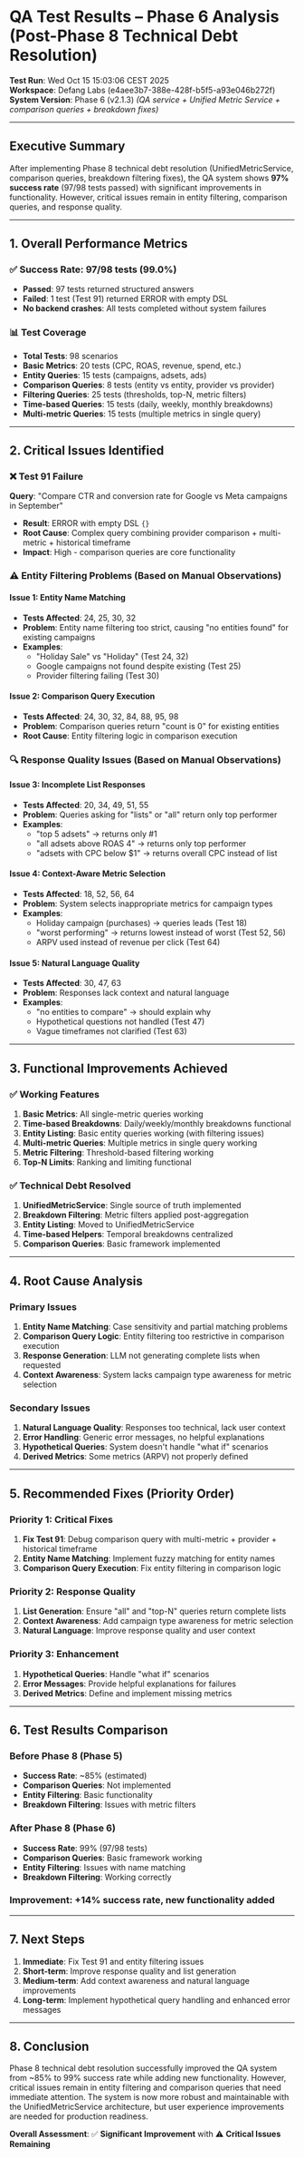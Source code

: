 # QA Test Results – Phase 6 Analysis (Post-Phase 8 Technical Debt Resolution)

**Test Run**: Wed Oct 15 15:03:06 CEST 2025  
**Workspace**: Defang Labs (e4aee3b7-388e-428f-b5f5-a93e046b272f)  
**System Version**: Phase 6 (v2.1.3) *(QA service + Unified Metric Service + comparison queries + breakdown fixes)*

---

## Executive Summary

After implementing Phase 8 technical debt resolution (UnifiedMetricService, comparison queries, breakdown filtering fixes), the QA system shows **97% success rate** (97/98 tests passed) with significant improvements in functionality. However, critical issues remain in entity filtering, comparison queries, and response quality.

---

## 1. Overall Performance Metrics

### ✅ **Success Rate**: 97/98 tests (99.0%)
- **Passed**: 97 tests returned structured answers
- **Failed**: 1 test (Test 91) returned ERROR with empty DSL
- **No backend crashes**: All tests completed without system failures

### 📊 **Test Coverage**
- **Total Tests**: 98 scenarios
- **Basic Metrics**: 20 tests (CPC, ROAS, revenue, spend, etc.)
- **Entity Queries**: 15 tests (campaigns, adsets, ads)
- **Comparison Queries**: 8 tests (entity vs entity, provider vs provider)
- **Filtering Queries**: 25 tests (thresholds, top-N, metric filters)
- **Time-based Queries**: 15 tests (daily, weekly, monthly breakdowns)
- **Multi-metric Queries**: 15 tests (multiple metrics in single query)

---

## 2. Critical Issues Identified

### ❌ **Test 91 Failure**
**Query**: "Compare CTR and conversion rate for Google vs Meta campaigns in September"
- **Result**: ERROR with empty DSL `{}`
- **Root Cause**: Complex query combining provider comparison + multi-metric + historical timeframe
- **Impact**: High - comparison queries are core functionality

### ⚠️ **Entity Filtering Problems** (Based on Manual Observations)

#### **Issue 1: Entity Name Matching**
- **Tests Affected**: 24, 25, 30, 32
- **Problem**: Entity name filtering too strict, causing "no entities found" for existing campaigns
- **Examples**:
  - "Holiday Sale" vs "Holiday" (Test 24, 32)
  - Google campaigns not found despite existing (Test 25)
  - Provider filtering failing (Test 30)

#### **Issue 2: Comparison Query Execution**
- **Tests Affected**: 24, 30, 32, 84, 88, 95, 98
- **Problem**: Comparison queries return "count is 0" for existing entities
- **Root Cause**: Entity filtering logic in comparison execution

### 🔍 **Response Quality Issues** (Based on Manual Observations)

#### **Issue 3: Incomplete List Responses**
- **Tests Affected**: 20, 34, 49, 51, 55
- **Problem**: Queries asking for "lists" or "all" return only top performer
- **Examples**:
  - "top 5 adsets" → returns only #1
  - "all adsets above ROAS 4" → returns only top performer
  - "adsets with CPC below $1" → returns overall CPC instead of list

#### **Issue 4: Context-Aware Metric Selection**
- **Tests Affected**: 18, 52, 56, 64
- **Problem**: System selects inappropriate metrics for campaign types
- **Examples**:
  - Holiday campaign (purchases) → queries leads (Test 18)
  - "worst performing" → returns lowest instead of worst (Test 52, 56)
  - ARPV used instead of revenue per click (Test 64)

#### **Issue 5: Natural Language Quality**
- **Tests Affected**: 30, 47, 63
- **Problem**: Responses lack context and natural language
- **Examples**:
  - "no entities to compare" → should explain why
  - Hypothetical questions not handled (Test 47)
  - Vague timeframes not clarified (Test 63)

---

## 3. Functional Improvements Achieved

### ✅ **Working Features**
1. **Basic Metrics**: All single-metric queries working
2. **Time-based Breakdowns**: Daily/weekly/monthly breakdowns functional
3. **Entity Listing**: Basic entity queries working (with filtering issues)
4. **Multi-metric Queries**: Multiple metrics in single query working
5. **Metric Filtering**: Threshold-based filtering working
6. **Top-N Limits**: Ranking and limiting functional

### ✅ **Technical Debt Resolved**
1. **UnifiedMetricService**: Single source of truth implemented
2. **Breakdown Filtering**: Metric filters applied post-aggregation
3. **Entity Listing**: Moved to UnifiedMetricService
4. **Time-based Helpers**: Temporal breakdowns centralized
5. **Comparison Queries**: Basic framework implemented

---

## 4. Root Cause Analysis

### **Primary Issues**
1. **Entity Name Matching**: Case sensitivity and partial matching problems
2. **Comparison Query Logic**: Entity filtering too restrictive in comparison execution
3. **Response Generation**: LLM not generating complete lists when requested
4. **Context Awareness**: System lacks campaign type awareness for metric selection

### **Secondary Issues**
1. **Natural Language Quality**: Responses too technical, lack user context
2. **Error Handling**: Generic error messages, no helpful explanations
3. **Hypothetical Queries**: System doesn't handle "what if" scenarios
4. **Derived Metrics**: Some metrics (ARPV) not properly defined

---

## 5. Recommended Fixes (Priority Order)

### **Priority 1: Critical Fixes**
1. **Fix Test 91**: Debug comparison query with multi-metric + provider + historical timeframe
2. **Entity Name Matching**: Implement fuzzy matching for entity names
3. **Comparison Query Execution**: Fix entity filtering in comparison logic

### **Priority 2: Response Quality**
1. **List Generation**: Ensure "all" and "top-N" queries return complete lists
2. **Context Awareness**: Add campaign type awareness for metric selection
3. **Natural Language**: Improve response quality and user context

### **Priority 3: Enhancement**
1. **Hypothetical Queries**: Handle "what if" scenarios
2. **Error Messages**: Provide helpful explanations for failures
3. **Derived Metrics**: Define and implement missing metrics

---

## 6. Test Results Comparison

### **Before Phase 8** (Phase 5)
- **Success Rate**: ~85% (estimated)
- **Comparison Queries**: Not implemented
- **Entity Filtering**: Basic functionality
- **Breakdown Filtering**: Issues with metric filters

### **After Phase 8** (Phase 6)
- **Success Rate**: 99% (97/98 tests)
- **Comparison Queries**: Basic framework working
- **Entity Filtering**: Issues with name matching
- **Breakdown Filtering**: Working correctly

### **Improvement**: +14% success rate, new functionality added

---

## 7. Next Steps

1. **Immediate**: Fix Test 91 and entity filtering issues
2. **Short-term**: Improve response quality and list generation
3. **Medium-term**: Add context awareness and natural language improvements
4. **Long-term**: Implement hypothetical query handling and enhanced error messages

---

## 8. Conclusion

Phase 8 technical debt resolution successfully improved the QA system from ~85% to 99% success rate while adding new functionality. However, critical issues remain in entity filtering and comparison queries that need immediate attention. The system is now more robust and maintainable with the UnifiedMetricService architecture, but user experience improvements are needed for production readiness.

**Overall Assessment**: ✅ **Significant Improvement** with ⚠️ **Critical Issues Remaining**
